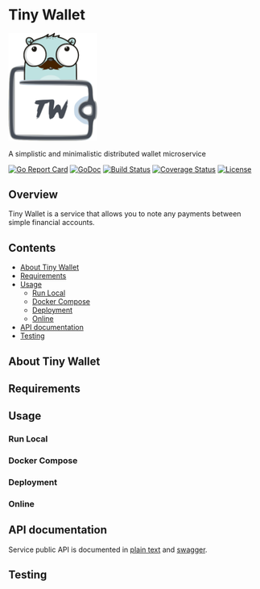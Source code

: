 # Tiny Wallet

<img src="/logo.png" alt="Tiny Wallet" title="Tiny Wallet" width="35%" />

A simplistic and minimalistic distributed wallet microservice

[![Go Report Card](https://goreportcard.com/badge/github.com/ilyakaznacheev/tiny-wallet)](https://goreportcard.com/report/github.com/ilyakaznacheev/tiny-wallet) 
[![GoDoc](https://godoc.org/github.com/ilyakaznacheev/tiny-wallet?status.svg)](https://godoc.org/github.com/ilyakaznacheev/tiny-wallet)
[![Build Status](https://travis-ci.org/ilyakaznacheev/tiny-wallet.svg?branch=master)](https://travis-ci.org/ilyakaznacheev/tiny-wallet)
[![Coverage Status](https://coveralls.io/repos/github/ilyakaznacheev/tiny-wallet/badge.svg?branch=master)](https://coveralls.io/github/ilyakaznacheev/tiny-wallet?branch=master)
[![License](https://img.shields.io/badge/license-MIT-blue.svg)](https://github.com/ilyakaznacheev/tiny-wallet/blob/master/LICENSE)

## Overview

Tiny Wallet is a service that allows you to note any payments between simple financial accounts.

## Contents

- [About Tiny Wallet](#about-tiny-wallet)
- [Requirements](#requirements)
- [Usage](#usage)
    - [Run Local](#run-local)
    - [Docker Compose](#docker-compose)
    - [Deployment](#deployment)
    - [Online](#online)
- [API documentation](#api-documentation)
- [Testing](#testing)

## About Tiny Wallet

## Requirements

## Usage

### Run Local

### Docker Compose

### Deployment

### Online

## API documentation

Service public API is documented in [plain text](/api/api.md) and [swagger](/api/swagger.yml).

## Testing

